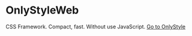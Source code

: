 # OnlyStyleWeb
CSS Framework. Compact, fast. Without use JavaScript. 
<a href="https://onlystyle.site/" target="_blank">Go to OnlyStyle</a>

